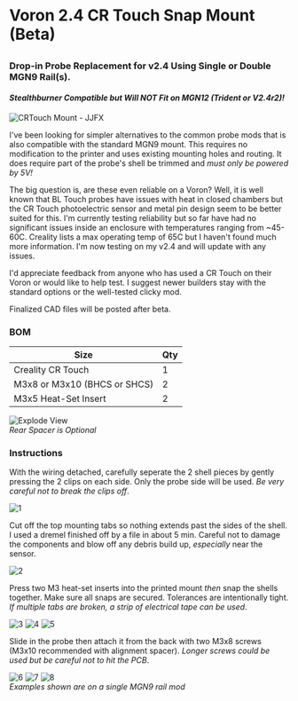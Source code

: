 # Voron 2.4 CR Touch Snap Mount (Beta)
##
### Drop-in Probe Replacement for v2.4 Using Single or Double MGN9 Rail(s).

#### *Stealthburner Compatible but Will NOT Fit on MGN12 (Trident or V2.4r2)!*

![CRTouch Mount - JJFX](Images/CRTouch-ex1_sm.jpg) 

I've been looking for simpler alternatives to the common probe mods that is also compatible with the standard MGN9 mount. This requires no modification to the printer and uses existing mounting holes and routing. It does require part of the probe's shell be trimmed and *must only be powered by 5V!*

The big question is, are these even reliable on a Voron? Well, it is well known that BL Touch probes have issues with heat in closed chambers but the CR Touch photoelectric sensor and metal pin design seem to be better suited for this. I'm currently testing reliability but so far have had no significant issues inside an enclosure with temperatures ranging from ~45-60C. Creality lists a max operating temp of 65C but I haven't found much more information. I'm now testing on my v2.4 and will update with any issues. 

I'd appreciate feedback from anyone who has used a CR Touch on their Voron or would like to help test. I suggest newer builders stay with the standard options or the well-tested clicky mod.

Finalized CAD files will be posted after beta.

### BOM		
|Size|Qty|
|---|---|	
|Creality CR Touch |1|	
|M3x8 or M3x10 (BHCS or SHCS) |2|
|M3x5 Heat-Set Insert |2|

![Explode View](Images/CRTouch-b1_explode_sm.JPG)    
*Rear Spacer is Optional*

### Instructions

With the wiring detached, carefully seperate the 2 shell pieces by gently pressing the 2 clips on each side. Only the probe side will be used. *Be very careful not to break the clips off*.

![1](Images/CRTouch_Prep0_sm.jpg)

Cut off the top mounting tabs so nothing extends past the sides of the shell. I used a dremel finished off by a file in about 5 min. Careful not to damage the components and blow off any debris build up, *especially* near the sensor.

![2](Images/CRTouch_Prep1_sm.jpg)

Press two M3 heat-set inserts into the printed mount *then* snap the shells together. Make sure all snaps are secured. Tolerances are intentionally tight. *If multiple tabs are broken, a strip of electrical tape can be used*.

![3](Images/CRTouch-b1_install1_sm.JPG)
![4](Images/CRTouch_Inserts1_sm.jpg)
![5](Images/CRTouch_Prep3_sm.jpg)

Slide in the probe then attach it from the back with two M3x8 screws (M3x10 recommended with alignment spacer). *Longer screws could be used but be careful not to hit the PCB*.

![6](Images/CRTouch-b1_install2_sm.JPG)
![7](Images/CRTouch-ex3_sm.jpg)
![8](Images/CRTouch-ex2_sm.jpg)    
*Examples shown are on a single MGN9 rail mod*
